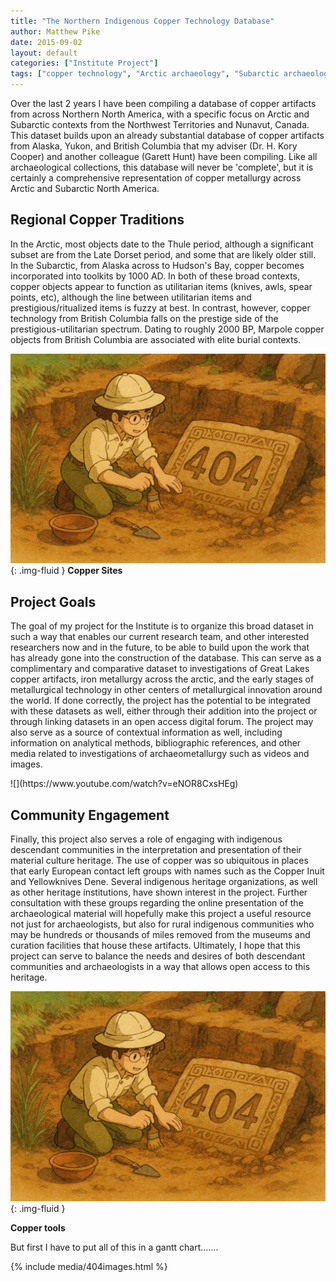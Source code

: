 ```yaml
---
title: "The Northern Indigenous Copper Technology Database"
author: Matthew Pike
date: 2015-09-02
layout: default
categories: ["Institute Project"]
tags: ["copper technology", "Arctic archaeology", "Subarctic archaeology", "digital archaeology", "database"]
---
```


Over the last 2 years I have been compiling a database of copper artifacts from across Northern North America, with a specific focus on Arctic and Subarctic contexts from the Northwest Territories and Nunavut, Canada. This dataset builds upon an already substantial database of copper artifacts from Alaska, Yukon, and British Columbia that my adviser (Dr. H. Kory Cooper) and another colleague (Garett Hunt) have been compiling. Like all archaeological collections, this database will never be 'complete', but it is certainly a comprehensive representation of copper metallurgy across Arctic and Subarctic North America.

## Regional Copper Traditions

In the Arctic, most objects date to the Thule period, although a significant subset are from the Late Dorset period, and some that are likely older still. In the Subarctic, from Alaska across to Hudson's Bay, copper becomes incorporated into toolkits by 1000 AD. In both of these broad contexts, copper objects appear to function as utilitarian items (knives, awls, spear points, etc), although the line between utilitarian items and prestigious/ritualized items is fuzzy at best. In contrast, however, copper technology from British Columbia falls on the prestige side of the prestigious-utilitarian spectrum. Dating to roughly 2000 BP, Marpole copper objects from British Columbia are associated with elite burial contexts.

![Copper Sites](/images/posts/404.png){: .img-fluid }
**Copper Sites**

## Project Goals

The goal of my project for the Institute is to organize this broad dataset in such a way that enables our current research team, and other interested researchers now and in the future, to be able to build upon the work that has already gone into the construction of the database. This can serve as a complimentary and comparative dataset to investigations of Great Lakes copper artifacts, iron metallurgy across the arctic, and the early stages of metallurgical technology in other centers of metallurgical innovation around the world. If done correctly, the project has the potential to be integrated with these datasets as well, either through their addition into the project or through linking datasets in an open access digital forum. The project may also serve as a source of contextual information as well, including information on analytical methods, bibliographic references, and other media related to investigations of archaeometallurgy such as videos and images.

<div class="ratio ratio-16x9 my-2">
![](https://www.youtube.com/watch?v=eNOR8CxsHEg)
</div>

## Community Engagement

Finally, this project also serves a role of engaging with indigenous descendant communities in the interpretation and presentation of their material culture heritage. The use of copper was so ubiquitous in places that early European contact left groups with names such as the Copper Inuit and Yellowknives Dene. Several indigenous heritage organizations, as well as other heritage institutions, have shown interest in the project. Further consultation with these groups regarding the online presentation of the archaeological material will hopefully make this project a useful resource not just for archaeologists, but also for rural indigenous communities who may be hundreds or thousands of miles removed from the museums and curation facilities that house these artifacts. Ultimately, I hope that this project can serve to balance the needs and desires of both descendant communities and archaeologists in a way that allows open access to this heritage.

![Copper tools](/images/posts/404.png){: .img-fluid }

**Copper tools**

But first I have to put all of this in a gantt chart…….

{% include media/404images.html %}